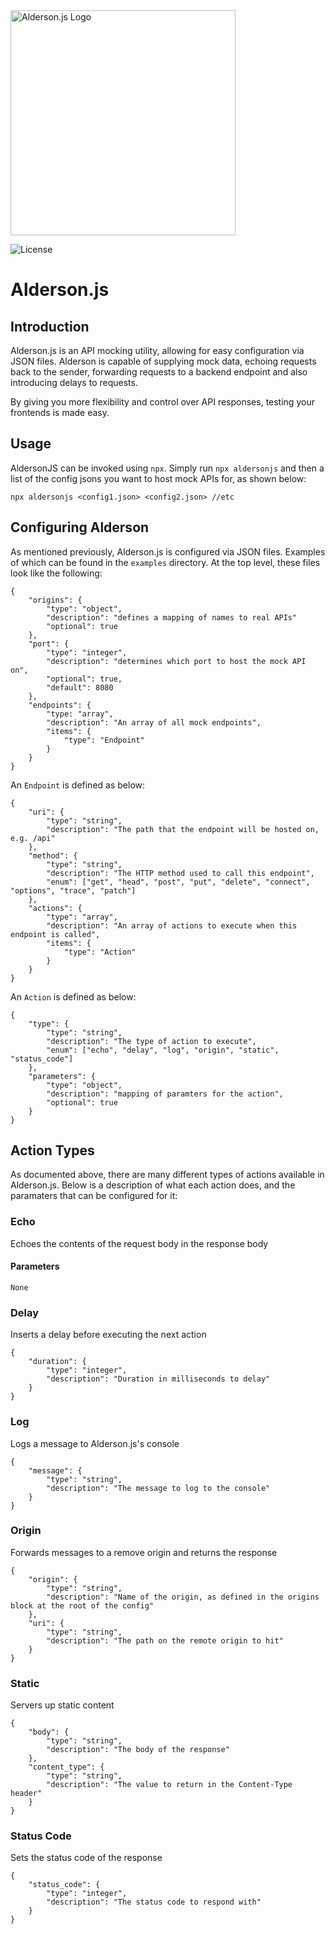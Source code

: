 <img src="https://repository-images.githubusercontent.com/287357886/efdb9180-df0b-11ea-8713-b6107de93990" width=360px alt="Alderson.js Logo"/>

![License](https://img.shields.io/badge/License-Apache%202.0-blue.svg)

# Alderson.js

## Introduction
Alderson.js is an API mocking utility, allowing for easy configuration via JSON files. Alderson is capable of supplying mock data, echoing requests back to the sender, forwarding requests to a backend endpoint and also introducing delays to requests.

By giving you more flexibility and control over API responses, testing your frontends is made easy.

## Usage

AldersonJS can be invoked using `npx`. Simply run `npx aldersonjs` and then a list of the config jsons you want to host mock APIs for, as shown below:

~~~
npx aldersonjs <config1.json> <config2.json> //etc
~~~

## Configuring Alderson

As mentioned previously, Alderson.js is configured via JSON files. Examples of which can be found in the `examples` directory. At the top level, these files look like the following:

~~~
{
    "origins": {
        "type": "object",
        "description": "defines a mapping of names to real APIs"
        "optional": true
    },
    "port": {
        "type": "integer",
        "description": "determines which port to host the mock API on",
        "optional": true,
        "default": 8080
    },
    "endpoints": {
        "type: "array",
        "description": "An array of all mock endpoints",
        "items": {
            "type": "Endpoint"
        }
    }
}
~~~

An `Endpoint` is defined as below:

~~~
{
    "uri": {
        "type": "string",
        "description": "The path that the endpoint will be hosted on, e.g. /api"
    },
    "method": {
        "type": "string",
        "description": "The HTTP method used to call this endpoint",
        "enum": ["get", "head", "post", "put", "delete", "connect", "options", "trace", "patch"]
    },
    "actions": {
        "type": "array",
        "description": "An array of actions to execute when this endpoint is called",
        "items": {
            "type": "Action"
        }
    }
}
~~~

An `Action` is defined as below:

~~~
{
    "type": {
        "type": "string",
        "description": "The type of action to execute",
        "enum": ["echo", "delay", "log", "origin", "static", "status_code"]
    },
    "parameters": {
        "type": "object",
        "description": "mapping of paramters for the action",
        "optional": true
    }
}
~~~

## Action Types

As documented above, there are many different types of actions available in Alderson.js. Below is a description of what each action does, and the paramaters that can be configured for it:

### Echo
Echoes the contents of the request body in the response body

#### Parameters

~~~
None
~~~

### Delay
Inserts a delay before executing the next action

~~~
{
    "duration": {
        "type": "integer",
        "description": "Duration in milliseconds to delay"
    }
}
~~~

### Log
Logs a message to Alderson.js's console

~~~
{
    "message": {
        "type": "string",
        "description": "The message to log to the console"
    }
}
~~~

### Origin
Forwards messages to a remove origin and returns the response

~~~
{
    "origin": {
        "type": "string",
        "description": "Name of the origin, as defined in the origins block at the root of the config"
    },
    "uri": {
        "type": "string",
        "description": "The path on the remote origin to hit"
    }
}
~~~

### Static
Servers up static content

~~~
{
    "body": {
        "type": "string",
        "description": "The body of the response"
    },
    "content_type": {
        "type": "string",
        "description": "The value to return in the Content-Type header"
    }
}
~~~

### Status Code
Sets the status code of the response

~~~
{
    "status_code": {
        "type": "integer",
        "description": "The status code to respond with"
    }
}
~~~

